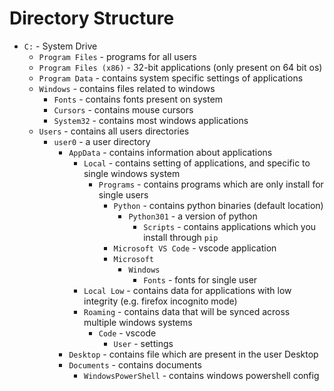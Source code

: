 # Directory Structure

- `C:` - System Drive
    - `Program Files` - programs for all users
    - `Program Files (x86)` - 32-bit applications (only present on 64 bit os)
    - `Program Data` - contains system specific settings of applications
    - `Windows` - contains files related to windows
        - `Fonts` - contains fonts present on system
        - `Cursors` - contains mouse cursors
        - `System32` - contains most windows applications
    - `Users` - contains all users directories
        - `user0` - a user directory
            - `AppData` - contains information about applications
                - `Local` - contains setting of applications, and specific to single windows system
                    - `Programs` - contains programs which are only install for single users
                        - `Python` - contains python binaries (default location)
                            - `Python301` - a version of python
                                - `Scripts` - contains applications which you install through `pip`
                        - `Microsoft VS Code` - vscode application
                        - `Microsoft`
                            - `Windows`
                                - `Fonts` - fonts for single user
                - `Local Low` - contains data for applications with low integrity (e.g. firefox incognito mode)
                - `Roaming` - contains data that will be synced across multiple windows systems
                    - `Code` - vscode
                        - `User` - settings
            - `Desktop` - contains file which are present in the user Desktop
            - `Documents` - contains documents
                - `WindowsPowerShell` - contains windows powershell config